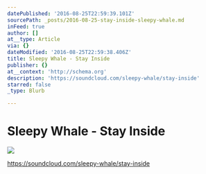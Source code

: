 ```yaml
---
datePublished: '2016-08-25T22:59:39.101Z'
sourcePath: _posts/2016-08-25-stay-inside-sleepy-whale.md
inFeed: true
author: []
at__type: Article
via: {}
dateModified: '2016-08-25T22:59:38.406Z'
title: Sleepy Whale - Stay Inside
publisher: {}
at__context: 'http://schema.org'
description: 'https://soundcloud.com/sleepy-whale/stay-inside'
starred: false
_type: Blurb

---
```

# Sleepy Whale - Stay Inside
![](https://the-grid-user-content.s3-us-west-2.amazonaws.com/0d94a7eb-5137-4702-8bc4-38f0f62ce961.png)

https://soundcloud.com/sleepy-whale/stay-inside